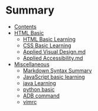 # Summary
* [Contents](README.md)
* [HTML Basic]()
  * [HTML Basic Learning](HTML_Introduce/HTML_Basic_Learning.md)
  * [CSS Basic Learning](HTML_Introduce/CSS_Basic_Learning.md)
  * [Applied Visual Design.md](HTML_Introduce/Applied_Visual_Design.md)
  * [Applied Accessibility.md](HTML_Introduce/Applied_Accessibility.md)
* [Miscellaneous]()
  * [Markdown Syntax Summary](languageLearn/Markdown_Syntax_Summary.md)
  * [JavaScript basic learning](languageLearn/JavaScript_basic_learning.md)
  * [java Learning](languageLearn/java_Learning.md)
  * [python basic](languageLearn/python_basic.md)
  * [ADB command](languageLearn/ADB_command.md)
  * [vimrc](languageLearn/vimrc.md)

